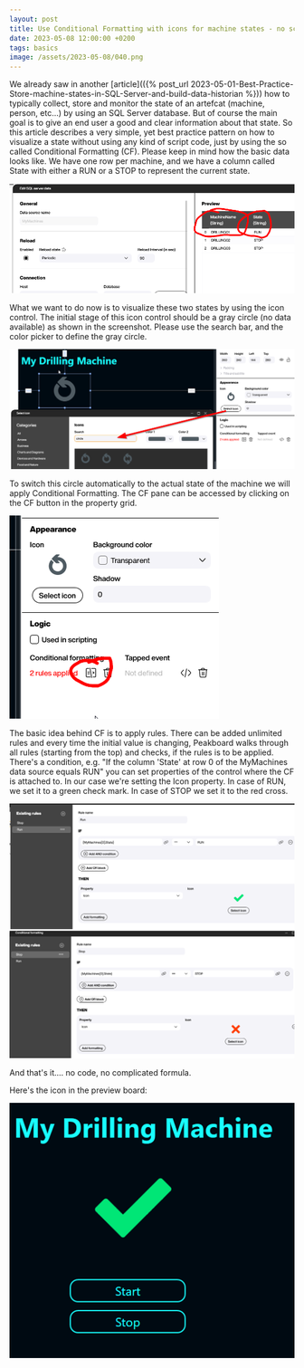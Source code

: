 ```yaml
---
layout: post
title: Use Conditional Formatting with icons for machine states - no script, no code
date: 2023-05-08 12:00:00 +0200
tags: basics
image: /assets/2023-05-08/040.png
---
```



We already saw in another [article](({% post_url 2023-05-01-Best-Practice-Store-machine-states-in-SQL-Server-and-build-data-historian %})) how to typically collect, store and monitor the state of an artefcat (machine, person, etc...) by using an SQL Server database. But of course the main goal is to give an end user a good and clear information about that state. So this article describes a very simple, yet best practice pattern on how to visualize a state without using any kind of script code, just by using the so called Conditional Formatting (CF).
Please keep in mind how the basic data looks like. We have one row per machine, and we have a column called State with either a RUN or a STOP to represent the current state.

![image](/assets/2023-05-08/010.png)

What we want to do now is to visualize these two states by using the icon control.
The initial stage of this icon control should be a gray circle (no data available) as shown in the screenshot. Please use the search bar, and the color picker to define the gray circle. 

![image](/assets/2023-05-08/020.png)

To switch this circle automatically to the actual state of the machine we will apply Conditional Formatting. The CF pane can be accessed by clicking on the CF button in the property grid.

![image](/assets/2023-05-08/030.png)

The basic idea behind CF is to apply rules. There can be added unlimited rules and every time the initial value is changing, Peakboard walks through all rules (starting from the top) and checks, if the rules is to be applied. There's a condition, e.g. "If the column 'State' at row 0 of the MyMachines data source equals RUN" you can set properties of the control where the CF is attached to. In our case we're setting the Icon property. In case of RUN, we set it to a green check mark. In case of STOP we set it to the red cross.

![image](/assets/2023-05-08/040.png)
![image](/assets/2023-05-08/041.png)

And that's it.... no code, no complicated formula.

Here's the icon in the preview board:

![image](/assets/2023-05-08/050.png)

